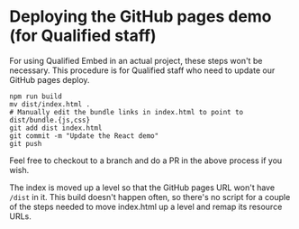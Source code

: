 # Deploying the GitHub pages demo (for Qualified staff)

For using Qualified Embed in an actual project, these steps won't be necessary. This procedure is for Qualified staff who need to update our GitHub pages deploy.

```
npm run build
mv dist/index.html .
# Manually edit the bundle links in index.html to point to dist/bundle.{js,css}
git add dist index.html
git commit -m "Update the React demo"
git push
```

Feel free to checkout to a branch and do a PR in the above process if you wish.

The index is moved up a level so that the GitHub pages URL won't have `/dist` in it. This build doesn't happen often, so there's no script for a couple of the steps needed to move index.html up a level and remap its resource URLs.
